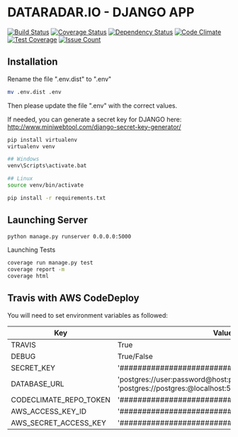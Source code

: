DATARADAR.IO - DJANGO APP
====================

[![Build Status](https://travis-ci.com/DataIsTheNewBlack/FeedRadar.IO.svg?token=Mwzs9s5gJEGyrsnoybN5&branch=master)](https://travis-ci.com/DataIsTheNewBlack/FeedRadar.IO)
[![Coverage Status](https://coveralls.io/repos/github/DEKHTIARJonathan/django_starter_app/badge.svg?branch=master)](https://coveralls.io/github/DEKHTIARJonathan/django_starter_app?branch=master)
[![Dependency Status](https://gemnasium.com/badges/github.com/DataIsTheNewBlack/FeedRadar.IO.svg)](https://gemnasium.com/github.com/DataIsTheNewBlack/FeedRadar.IO)
[![Code Climate](https://codeclimate.com/github/DEKHTIARJonathan/django_starter_app/badges/gpa.svg)](https://codeclimate.com/github/DEKHTIARJonathan/django_starter_app)
[![Test Coverage](https://codeclimate.com/github/DEKHTIARJonathan/django_starter_app/badges/coverage.svg)](https://codeclimate.com/github/DEKHTIARJonathan/django_starter_app/coverage)
[![Issue Count](https://codeclimate.com/github/DEKHTIARJonathan/django_starter_app/badges/issue_count.svg)](https://codeclimate.com/github/DEKHTIARJonathan/django_starter_app)

## Installation

Rename the file ".env.dist" to ".env"
```sh
mv .env.dist .env
```

Then please update the file ".env" with the correct values.

If needed, you can generate a secret key for DJANGO here: http://www.miniwebtool.com/django-secret-key-generator/

```sh
pip install virtualenv
virtualenv venv

## Windows
venv\Scripts\activate.bat

## Linux
source venv/bin/activate

pip install -r requirements.txt
```

## Launching Server

```sh
python manage.py runserver 0.0.0.0:5000
```

Launching Tests

```sh
coverage run manage.py test
coverage report -m
coverage html
```

## Travis with AWS CodeDeploy

You will need to set environment variables as followed:

| Key                    | Value                                                                                                    |
|------------------------|----------------------------------------------------------------------------------------------------------|
| TRAVIS                 | True                                                                                                     |
| DEBUG                  | True/False                                                                                               |
| SECRET_KEY             | '##############################################'                                                         |
| DATABASE_URL           | 'postgres://user:password@host:port/Database' (travis : 'postgres://postgres:@localhost:5432/travisci')  |
| CODECLIMATE_REPO_TOKEN | '##############################################'                                                         |
| AWS_ACCESS_KEY_ID      | '##############################################'                                                         |
| AWS_SECRET_ACCESS_KEY  | '##############################################'                                                         |